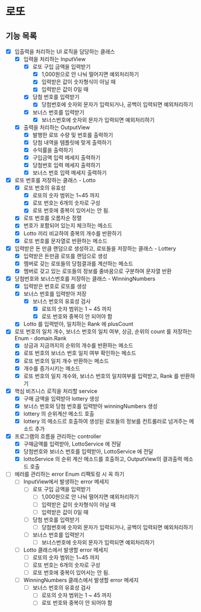 # 로또

## 기능 목록

- [x] 입출력을 처리하는 UI 로직을 담당하는 클래스
    - [x] 입력을 처리하는 InputView
        - [x] 로또 구입 금액을 입력받기
            - [x] 1,000원으로 안 나눠 떨어지면 예외처리하기
            - [x] 입력받은 값이 숫자형식이 아닐 때
            - [x] 입력받은 값이 0일 때
        - [x] 당첨 번호를 입력받기
            - [x] 당첨번호에 숫자외 문자가 입력되거나, 공백이 입력되면 예외처리하기
        - [x] 보너스 번호를 입력받기
            - [x] 보너스번호에 숫자외 문자가 입력되면 예외처리하기
    - [x] 출력을 처리하는 OutputView
        - [x] 발행한 로또 수량 및 번호를 출력하기
        - [x] 당첨 내역을 템플릿에 맞게 출력하기
        - [x] 수익률을 출력하기
        - [x] 구입금액 입력 메세지 출력하기
        - [x] 당첨번호 입력 메세지 출력하기
        - [x] 보너스 번호 입력 메세지 출력하기

- [x] 로또 번호를 저장하는 클래스 - Lotto
    - [x] 로또 번호의 유효성
        - [x] 로또의 숫자 범위는 1~45 까지
        - [x] 로또 번호는 6개의 숫자로 구성
        - [x] 로또 번호에 중복이 있어서는 안 됨.
    - [x] 로또 번호를 오름차순 정렬
    - [x] 번호가 포함되어 있는지 체크하는 메소드
    - [x] Lotto 끼리 비교하여 중복의 개수를 반환하기
    - [x] 로또 번호를 문자열로 반환하는 메소드

- [x] 입력받은 돈 만큼 랜덤으로 생성하고, 로또들을 저장하는 클래스 - Lottery
    - [x] 입력받은 돈만큼 로또를 랜덤으로 생성
    - [x] 멤버로 갖는 로또들의 당첨결과를 계산하는 메소드
    - [x] 멤버로 갖고 있는 로또들의 정보를 줄바꿈으로 구분하여 문자열 반환

- [x] 당첨번호와 보너스번호를 저장하는 클래스 - WinningNumbers
    - [x] 입력받은 번호로 로또를 생성
    - [x] 보너스 번호를 입력받아 저장
        - [x] 보너스 번호의 유효성 검사
            - [x] 로또의 숫자 범위는 1 ~ 45 까지
            - [x] 로또 번호와 중복이 안 되어야 함
    - [x] Lotto 를 입력받아, 일치하는 Rank 에 plusCount

- [x] 로또 번호의 일치 개수, 보너스 번호의 일치 여부, 상금, 순위의 count 를 저장하는 Enum - domain.Rank
    - [x] 상금과 지금까지의 순위의 개수를 반환하는 메소드
    - [x] 로또 번호의 보너스 번호 일치 여부 확인하는 메소드
    - [x] 로또 번호의 일치 개수 반환하는 메소드
    - [x] 개수를 증가시키는 메소드
    - [x] 로또 번호의 일치 개수와, 보너스 번호의 일치여부를 입력받고, Rank 를 반환하기

- [x] 핵심 비즈니스 로직을 처리할 service
    - [x] 구매 금액을 입력받아 lottery 생성
    - [x] 보너스 번호와 당첨 번호를 입력받아 winningNumbers 생성
    - [x] lottery 의 순위계산 메소드 호출
    - [x] lottery 의 메소드르 호출하여 생성된 로또들의 정보를 컨트롤러로 넘겨주는 메소드 추가

- [x] 프로그램의 흐름을 관리하는 controller
    - [x] 구매금액를 입력받아, LottoService 에 전달
    - [x] 당첨번호와 보너스 번호를 입력받아, LottoService 에 전달
    - [x] lottoService 의 순위 계산 메소드를 호출하고, OutputView의 결과출력 메소드 호출

- [ ] 에러를 관리하는 error Enum 리팩토링 시 꼭 하기
    - [ ] InputView에서 발생하는 error 메세지
        - [ ] 로또 구입 금액을 입력받기
            - [ ] 1,000원으로 안 나눠 떨어지면 예외처리하기
            - [ ] 입력받은 값이 숫자형식이 아닐 때
            - [ ] 입력받은 값이 0일 때
        - [ ] 당첨 번호를 입력받기
            - [ ] 당첨번호에 숫자외 문자가 입력되거나, 공백이 입력되면 예외처리하기
        - [ ] 보너스 번호를 입력받기
            - [ ] 보너스번호에 숫자외 문자가 입력되면 예외처리하기
    - [ ] Lotto 클래스에서 발생할 error 메세지
        - [ ] 로또의 숫자 범위는 1~45 까지
        - [ ] 로또 번호는 6개의 숫자로 구성
        - [ ] 로또 번호에 중복이 있어서는 안 됨.
    - [ ] WinningNumbers 클래스에서 발생할 error 메세지
        - [ ] 보너스 번호의 유효성 검사
            - [ ] 로또의 숫자 범위는 1 ~ 45 까지
            - [ ] 로또 번호와 중복이 안 되어야 함